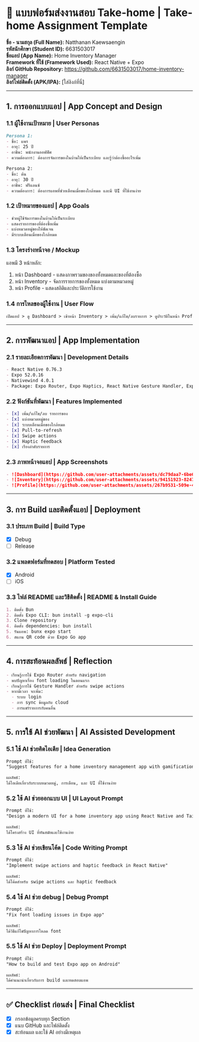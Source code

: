 # 📱 แบบฟอร์มส่งงานสอบ Take-home | Take-home Assignment Template
**ชื่อ - นามสกุล (Full Name):** Natthanan Kaewsaengin  
**รหัสนักศึกษา (Student ID):** 6631503017  
**ชื่อแอป (App Name):** Home Inventory Manager  
**Framework ที่ใช้ (Framework Used):** React Native + Expo  
**ลิงก์ GitHub Repository:** https://github.com/6631503017/home-inventory-manager  
**ลิงก์ไฟล์ติดตั้ง (APK/IPA):** [ใส่ลิงก์ที่นี่]

---

## 1. การออกแบบแอป | App Concept and Design

### 1.1 ผู้ใช้งานเป้าหมาย | User Personas  
```markdown
Persona 1:  
- ชื่อ: แพร  
- อายุ: 25 ปี  
- อาชีพ: พนักงานออฟฟิศ  
- ความต้องการ: ต้องการจัดการของในบ้านให้เป็นระเบียบ และรู้ว่าต้องซื้ออะไรเพิ่ม

Persona 2:  
- ชื่อ: ต้น  
- อายุ: 30 ปี  
- อาชีพ: ฟรีแลนซ์  
- ความต้องการ: ต้องการแอพที่ช่วยเตือนเมื่อของใกล้หมด และมี UI ที่ใช้งานง่าย
```

### 1.2 เป้าหมายของแอป | App Goals  
```markdown
- ช่วยผู้ใช้จัดการของในบ้านให้เป็นระเบียบ
- แสดงรายการของที่ต้องซื้อเพิ่ม
- แบ่งหมวดหมู่ของให้ชัดเจน
- มีระบบเตือนเมื่อของใกล้หมด
```

### 1.3 โครงร่างหน้าจอ / Mockup  
แอพมี 3 หน้าหลัก:
1. หน้า Dashboard - แสดงภาพรวมของของทั้งหมดและของที่ต้องซื้อ
2. หน้า Inventory - จัดการรายการของทั้งหมด แบ่งตามหมวดหมู่
3. หน้า Profile - แสดงสถิติและประวัติการใช้งาน

### 1.4 การไหลของผู้ใช้งาน | User Flow  
```markdown
เปิดแอป > ดู Dashboard > เข้าหน้า Inventory > เพิ่ม/แก้ไข/ลบรายการ > ดูประวัติในหน้า Profile
```

---

## 2. การพัฒนาแอป | App Implementation

### 2.1 รายละเอียดการพัฒนา | Development Details  
```markdown
- React Native 0.76.3 
- Expo 52.0.16
- Nativewind 4.0.1
- Package: Expo Router, Expo Haptics, React Native Gesture Handler, Expo Status Bar, React Native Safe Area Context
```

### 2.2 ฟังก์ชันที่พัฒนา | Features Implemented  
```markdown
- [x] เพิ่ม/แก้ไข/ลบ รายการของ
- [x] แบ่งหมวดหมู่ของ
- [x] ระบบเตือนเมื่อของใกล้หมด
- [x] Pull-to-refresh
- [x] Swipe actions
- [x] Haptic feedback
- [x] เรียงลำดับรายการ
```

### 2.3 ภาพหน้าจอแอป | App Screenshots  
```markdown
- ![Dashboard](https://github.com/user-attachments/assets/dc79daa7-6be6-4086-a8f5-f9d56bf1e04e)
- ![Inventory](https://github.com/user-attachments/assets/94151923-8247-4633-a4ac-1f4be12451ab)
- ![Profile](https://github.com/user-attachments/assets/267b9531-509e-4cf8-ad1e-557ca49ceabb)
```

---

## 3. การ Build และติดตั้งแอป | Deployment

### 3.1 ประเภท Build | Build Type
- [x] Debug  
- [ ] Release  

### 3.2 แพลตฟอร์มที่ทดสอบ | Platform Tested  
- [x] Android  
- [ ] iOS  

### 3.3 ไฟล์ README และวิธีติดตั้ง | README & Install Guide  
```markdown
1. ติดตั้ง Bun
2. ติดตั้ง Expo CLI: bun install -g expo-cli
3. Clone repository
4. ติดตั้ง dependencies: bun install
5. รันแอพ: bunx expo start
6. สแกน QR code ด้วย Expo Go app
```

---

## 4. การสะท้อนผลลัพธ์ | Reflection

```markdown
- เรียนรู้การใช้ Expo Router สำหรับ navigation
- พบปัญหาเรื่อง font loading ในตอนแรก
- เรียนรู้การใช้ Gesture Handler สำหรับ swipe actions
- หากมีเวลา จะเพิ่ม:
  - ระบบ login
  - การ sync ข้อมูลกับ cloud
  - การแชร์รายการกับคนอื่น
```

---

## 5. การใช้ AI ช่วยพัฒนา | AI Assisted Development

### 5.1 ใช้ AI ช่วยคิดไอเดีย | Idea Generation
```markdown
Prompt ที่ใช้:  
"Suggest features for a home inventory management app with gamification elements"

ผลลัพธ์:  
ได้ไอเดียเกี่ยวกับระบบหมวดหมู่, การเตือน, และ UI ที่ใช้งานง่าย
```

### 5.2 ใช้ AI ช่วยออกแบบ UI | UI Layout Prompt
```markdown
Prompt ที่ใช้:  
"Design a modern UI for a home inventory app using React Native and Tailwind"

ผลลัพธ์:  
ได้โครงสร้าง UI ที่ทันสมัยและใช้งานง่าย
```

### 5.3 ใช้ AI ช่วยเขียนโค้ด | Code Writing Prompt
```markdown
Prompt ที่ใช้:  
"Implement swipe actions and haptic feedback in React Native"

ผลลัพธ์:  
ได้โค้ดสำหรับ swipe actions และ haptic feedback
```

### 5.4 ใช้ AI ช่วย debug | Debug Prompt
```markdown
Prompt ที่ใช้:  
"Fix font loading issues in Expo app"

ผลลัพธ์:  
ได้วิธีแก้ไขปัญหาการโหลด font
```

### 5.5 ใช้ AI ช่วย Deploy | Deployment Prompt
```markdown
Prompt ที่ใช้:  
"How to build and test Expo app on Android"

ผลลัพธ์:  
ได้คำแนะนำเกี่ยวกับการ build และทดสอบแอพ
```

---

## ✅ Checklist ก่อนส่ง | Final Checklist
- [x] กรอกข้อมูลครบทุก Section  
- [x] แนบ GitHub และไฟล์ติดตั้ง  
- [x] สะท้อนผล และใช้ AI อย่างมีเหตุผล  
